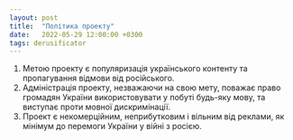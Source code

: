 ```yaml
---
layout: post
title:  "Політика проекту"
date:   2022-05-29 12:00:00 +0300
tags: derusificator
---
```

1. Метою проекту є популяризація українського контенту та пропагування відмови від російського.
2. Адміністрація проекту, незважаючи на свою мету, поважає право громадян України використовувати у побуті будь-яку мову, та виступає проти мовної дискримінації.
3. Проект є некомерційним, неприбутковим і вільним від реклами, як мінімум до перемоги України у війні з росією.
